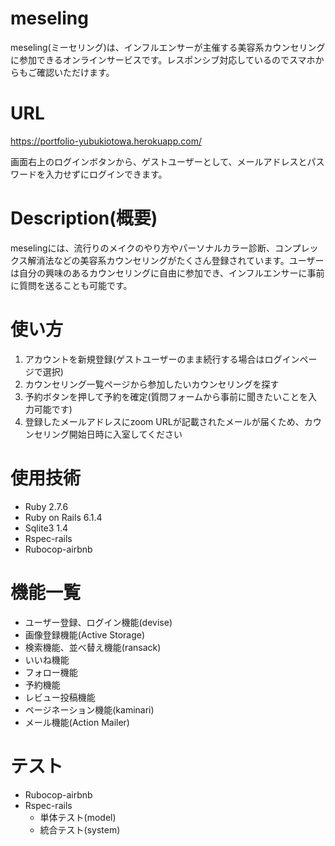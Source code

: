 # meseling

meseling(ミーセリング)は、インフルエンサーが主催する美容系カウンセリングに参加できるオンラインサービスです。レスポンシブ対応しているのでスマホからもご確認いただけます。


# URL
https://portfolio-yubukiotowa.herokuapp.com/

画面右上のログインボタンから、ゲストユーザーとして、メールアドレスとパスワードを入力せずにログインできます。


# Description(概要)

meselingには、流行りのメイクのやり方やパーソナルカラー診断、コンプレックス解消法などの美容系カウンセリングがたくさん登録されています。ユーザーは自分の興味のあるカウンセリングに自由に参加でき、インフルエンサーに事前に質問を送ることも可能です。


# 使い方

1. アカウントを新規登録(ゲストユーザーのまま続行する場合はログインページで選択)
2. カウンセリング一覧ページから参加したいカウンセリングを探す
3. 予約ボタンを押して予約を確定(質問フォームから事前に聞きたいことを入力可能です)
4. 登録したメールアドレスにzoom URLが記載されたメールが届くため、カウンセリング開始日時に入室してください


# 使用技術

* Ruby 2.7.6
* Ruby on Rails 6.1.4
* Sqlite3 1.4
* Rspec-rails
* Rubocop-airbnb


# 機能一覧

* ユーザー登録、ログイン機能(devise) 
* 画像登録機能(Active Storage)
* 検索機能、並べ替え機能(ransack)
* いいね機能
* フォロー機能
* 予約機能
* レビュー投稿機能
* ページネーション機能(kaminari)
* メール機能(Action Mailer)


# テスト  

* Rubocop-airbnb
* Rspec-rails
    * 単体テスト(model)
    * 統合テスト(system)
